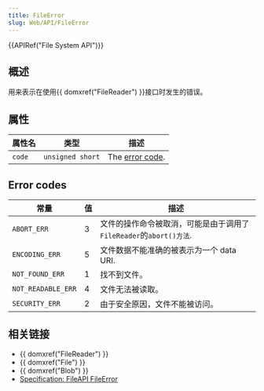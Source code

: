```yaml
---
title: FileError
slug: Web/API/FileError
---
```

{{APIRef("File System API")}}

## 概述

用来表示在使用{{ domxref("FileReader") }}接口时发生的错误。

## 属性

| 属性名 | 类型             | 描述                                                  |
| ------ | ---------------- | ----------------------------------------------------- |
| `code` | `unsigned short` | The [error code](/zh-cn/nsIDOMFileError#Error_codes). |

## Error codes

| 常量               | 值  | 描述                                                               |
| ------------------ | --- | ------------------------------------------------------------------ |
| `ABORT_ERR`        | 3   | 文件的操作命令被取消，可能是由于调用了`FileReader`的`abort()方法`. |
| `ENCODING_ERR`     | 5   | 文件数据不能准确的被表示为一个 data URI.                           |
| `NOT_FOUND_ERR`    | 1   | 找不到文件。                                                       |
| `NOT_READABLE_ERR` | 4   | 文件无法被读取。                                                   |
| `SECURITY_ERR`     | 2   | 由于安全原因，文件不能被访问。                                     |

## 相关链接

- {{ domxref("FileReader") }}
- {{ domxref("File") }}
- {{ domxref("Blob") }}
- [Specification: FileAPI FileError](https://www.w3.org/TR/FileAPI/#FileErrorInterface)

